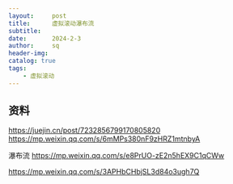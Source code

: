 ```yaml
---
layout:     post
title:      虚拟滚动瀑布流
subtitle:   
date:       2024-2-3
author:     sq
header-img: 
catalog: true
tags:
    - 虚拟滚动
---
```

## 资料
https://juejin.cn/post/7232856799170805820
https://mp.weixin.qq.com/s/6mMPs380nF9zHRZ1mtnbyA

瀑布流
https://mp.weixin.qq.com/s/e8PrUO-zE2n5hEX9C1qCWw

https://mp.weixin.qq.com/s/3APHbCHbjSL3d84o3ugh7Q